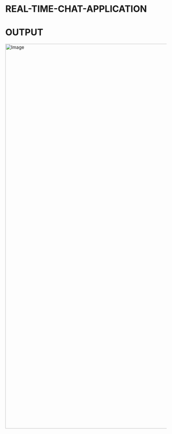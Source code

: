 # REAL-TIME-CHAT-APPLICATION

# OUTPUT #
<img width="1920" height="1200" alt="Image" src="https://github.com/user-attachments/assets/2ea72fc9-06dc-427b-8306-666248ef7c13" />

